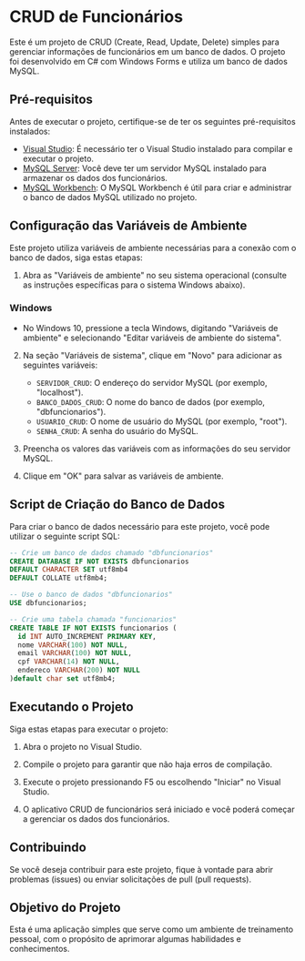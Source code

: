 # CRUD de Funcionários

Este é um projeto de CRUD (Create, Read, Update, Delete) simples para gerenciar informações de funcionários em um banco de dados. O projeto foi desenvolvido em C# com Windows Forms e utiliza um banco de dados MySQL.

## Pré-requisitos

Antes de executar o projeto, certifique-se de ter os seguintes pré-requisitos instalados:

- [Visual Studio](https://visualstudio.microsoft.com/): É necessário ter o Visual Studio instalado para compilar e executar o projeto.
- [MySQL Server](https://dev.mysql.com/downloads/mysql/): Você deve ter um servidor MySQL instalado para armazenar os dados dos funcionários.
- [MySQL Workbench](https://dev.mysql.com/downloads/workbench/): O MySQL Workbench é útil para criar e administrar o banco de dados MySQL utilizado no projeto.

## Configuração das Variáveis de Ambiente

Este projeto utiliza variáveis de ambiente necessárias para a conexão com o banco de dados, siga estas etapas:

1. Abra as "Variáveis de ambiente" no seu sistema operacional (consulte as instruções específicas para o sistema Windows abaixo).

### Windows

- No Windows 10, pressione a tecla Windows, digitando "Variáveis de ambiente" e selecionando "Editar variáveis de ambiente do sistema".

2. Na seção "Variáveis de sistema", clique em "Novo" para adicionar as seguintes variáveis:

   - `SERVIDOR_CRUD`: O endereço do servidor MySQL (por exemplo, "localhost").
   - `BANCO_DADOS_CRUD`: O nome do banco de dados (por exemplo, "dbfuncionarios").
   - `USUARIO_CRUD`: O nome de usuário do MySQL (por exemplo, "root").
   - `SENHA_CRUD`: A senha do usuário do MySQL.

3. Preencha os valores das variáveis com as informações do seu servidor MySQL.

4. Clique em "OK" para salvar as variáveis de ambiente.
 
## Script de Criação do Banco de Dados

Para criar o banco de dados necessário para este projeto, você pode utilizar o seguinte script SQL:

```sql
-- Crie um banco de dados chamado "dbfuncionarios"
CREATE DATABASE IF NOT EXISTS dbfuncionarios
DEFAULT CHARACTER SET utf8mb4
DEFAULT COLLATE utf8mb4;

-- Use o banco de dados "dbfuncionarios"
USE dbfuncionarios;

-- Crie uma tabela chamada "funcionarios"
CREATE TABLE IF NOT EXISTS funcionarios (
  id INT AUTO_INCREMENT PRIMARY KEY,
  nome VARCHAR(100) NOT NULL,
  email VARCHAR(100) NOT NULL,
  cpf VARCHAR(14) NOT NULL,
  endereco VARCHAR(200) NOT NULL
)default char set utf8mb4;
```

## Executando o Projeto

Siga estas etapas para executar o projeto:

1. Abra o projeto no Visual Studio.

2. Compile o projeto para garantir que não haja erros de compilação.

3. Execute o projeto pressionando F5 ou escolhendo "Iniciar" no Visual Studio.

4. O aplicativo CRUD de funcionários será iniciado e você poderá começar a gerenciar os dados dos funcionários.

## Contribuindo

Se você deseja contribuir para este projeto, fique à vontade para abrir problemas (issues) ou enviar solicitações de pull (pull requests).

## Objetivo do Projeto

Esta é uma aplicação simples que serve como um ambiente de treinamento pessoal, com o propósito de aprimorar algumas habilidades e conhecimentos.

